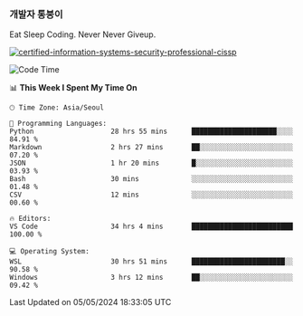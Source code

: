 ### 개발자 통붕이
Eat Sleep Coding.
Never Never Giveup.

[![certified-information-systems-security-professional-cissp](https://user-images.githubusercontent.com/44606727/157613689-acd84ec6-5f8f-4e79-89d9-a8d51f033634.png)](https://www.credly.com/badges/f394a010-85a0-450b-9136-8043af01d71c/public_url)

<!--START_SECTION:waka-->
![Code Time](http://img.shields.io/badge/Code%20Time-2%2C876%20hrs%2034%20mins-blue)

📊 **This Week I Spent My Time On** 

```text
🕑︎ Time Zone: Asia/Seoul

💬 Programming Languages: 
Python                   28 hrs 55 mins      █████████████████████░░░░   84.91 % 
Markdown                 2 hrs 27 mins       ██░░░░░░░░░░░░░░░░░░░░░░░   07.20 % 
JSON                     1 hr 20 mins        █░░░░░░░░░░░░░░░░░░░░░░░░   03.93 % 
Bash                     30 mins             ░░░░░░░░░░░░░░░░░░░░░░░░░   01.48 % 
CSV                      12 mins             ░░░░░░░░░░░░░░░░░░░░░░░░░   00.60 % 

🔥 Editors: 
VS Code                  34 hrs 4 mins       █████████████████████████   100.00 % 

💻 Operating System: 
WSL                      30 hrs 51 mins      ███████████████████████░░   90.58 % 
Windows                  3 hrs 12 mins       ██░░░░░░░░░░░░░░░░░░░░░░░   09.42 % 
```


 Last Updated on 05/05/2024 18:33:05 UTC
<!--END_SECTION:waka-->

